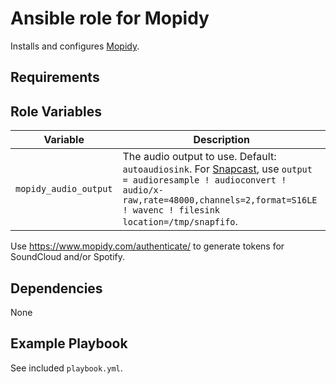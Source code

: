 # Ansible role for Mopidy

Installs and configures [Mopidy](https://www.mopidy.com/).

## Requirements

<!-- Any pre-requisites that may not be covered by Ansible itself or the role should be mentioned here. For instance, if the role uses the EC2 module, it may be a good idea to mention in this section that the boto package is required. -->


## Role Variables

<!-- A description of the settable variables for this role should go here, including any variables that are in defaults/main.yml, vars/main.yml, and any variables that can/should be set via parameters to the role. Any variables that are read from other roles and/or the global scope (ie. hostvars, group vars, etc.) should be mentioned here as well. -->

Variable | Description
--- | ---
`mopidy_audio_output` | The audio output to use. Default: `autoaudiosink`. For [Snapcast](https://github.com/badaix/snapcast), use `output = audioresample ! audioconvert ! audio/x-raw,rate=48000,channels=2,format=S16LE ! wavenc ! filesink location=/tmp/snapfifo`.

Use https://www.mopidy.com/authenticate/ to generate tokens for SoundCloud and/or Spotify.


## Dependencies

None


## Example Playbook

See included `playbook.yml`.
